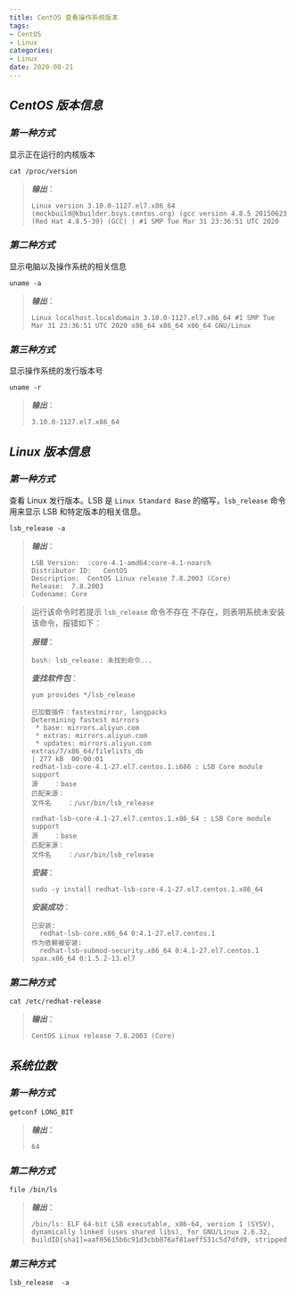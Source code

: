 ```yaml
---
title: CentOS 查看操作系统版本
tags:
- CentOS
- Linux
categories:
- Linux
date: 2020-08-21
---
```


## ***CentOS 版本信息***

### ***第一种方式***

显示正在运行的内核版本

```shell
cat /proc/version
```

> ***输出***：
>
> ```shell
> Linux version 3.10.0-1127.el7.x86_64 (mockbuild@kbuilder.bsys.centos.org) (gcc version 4.8.5 20150623 (Red Hat 4.8.5-39) (GCC) ) #1 SMP Tue Mar 31 23:36:51 UTC 2020
> ```

### ***第二种方式***

显示电脑以及操作系统的相关信息

```shell
uname -a
```

> ***输出***：
>
> ```shell
> Linux localhost.localdomain 3.10.0-1127.el7.x86_64 #1 SMP Tue Mar 31 23:36:51 UTC 2020 x86_64 x86_64 x86_64 GNU/Linux
> ```

### ***第三种方式***

显示操作系统的发行版本号

```shell
uname -r
```

> ***输出***：
>
> ```shell
> 3.10.0-1127.el7.x86_64
> ```

## ***Linux 版本信息***

### ***第一种方式***

查看 Linux 发行版本。LSB 是 `Linux Standard Base` 的缩写，`lsb_release` 命令用来显示 LSB 和特定版本的相关信息。

```shell
lsb_release -a
```

> ***输出***：
>
> ```shell
> LSB Version:	:core-4.1-amd64:core-4.1-noarch
> Distributor ID:	CentOS
> Description:	CentOS Linux release 7.8.2003 (Core)
> Release:	7.8.2003
> Codename:	Core
> ```

> 运行该命令时若提示 `lsb_release` 命令不存在 不存在，则表明系统未安装该命令，报错如下：
>
> ***报错***：
>
> ```shell
> bash: lsb_release: 未找到命令...
> ```
>
> ***查找软件包***：
>
> ```shell
> yum provides */lsb_release
> ```
>
> ```shell
> 已加载插件：fastestmirror, langpacks
> Determining fastest mirrors
>  * base: mirrors.aliyun.com
>  * extras: mirrors.aliyun.com
>  * updates: mirrors.aliyun.com
> extras/7/x86_64/filelists_db                                                        | 277 kB  00:00:01     
> redhat-lsb-core-4.1-27.el7.centos.1.i686 : LSB Core module support
> 源    ：base
> 匹配来源：
> 文件名    ：/usr/bin/lsb_release
> 
> redhat-lsb-core-4.1-27.el7.centos.1.x86_64 : LSB Core module support
> 源    ：base
> 匹配来源：
> 文件名    ：/usr/bin/lsb_release
> ```
>
> ***安装***：
>
> ```shell
> sudo -y install redhat-lsb-core-4.1-27.el7.centos.1.x86_64
> ```
>
> ***安装成功***：
>
> ```shell
> 已安装:
>   redhat-lsb-core.x86_64 0:4.1-27.el7.centos.1                                       
> 作为依赖被安装:
>   redhat-lsb-submod-security.x86_64 0:4.1-27.el7.centos.1            spax.x86_64 0:1.5.2-13.el7           
> 
> ```

### ***第二种方式***

```shell
cat /etc/redhat-release
```

> ***输出***：
>
> ```shell
> CentOS Linux release 7.8.2003 (Core)
> ```

## ***系统位数***

### ***第一种方式***

```shell
getconf LONG_BIT
```

> ***输出***：
>
> ```shell
> 64
> ```

### ***第二种方式***

```shell
file /bin/ls
```

> ***输出***：
>
> ```shell
> /bin/ls: ELF 64-bit LSB executable, x86-64, version 1 (SYSV), dynamically linked (uses shared libs), for GNU/Linux 2.6.32, BuildID[sha1]=aaf05615b6c91d3cbb076af81aeff531c5d7dfd9, stripped
> ```

### ***第三种方式***

```shell
lsb_release  -a
```

